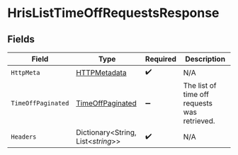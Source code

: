 # HrisListTimeOffRequestsResponse


## Fields

| Field                                                           | Type                                                            | Required                                                        | Description                                                     |
| --------------------------------------------------------------- | --------------------------------------------------------------- | --------------------------------------------------------------- | --------------------------------------------------------------- |
| `HttpMeta`                                                      | [HTTPMetadata](../../Models/Components/HTTPMetadata.md)         | :heavy_check_mark:                                              | N/A                                                             |
| `TimeOffPaginated`                                              | [TimeOffPaginated](../../Models/Components/TimeOffPaginated.md) | :heavy_minus_sign:                                              | The list of time off requests was retrieved.                    |
| `Headers`                                                       | Dictionary<String, List<*string*>>                              | :heavy_check_mark:                                              | N/A                                                             |